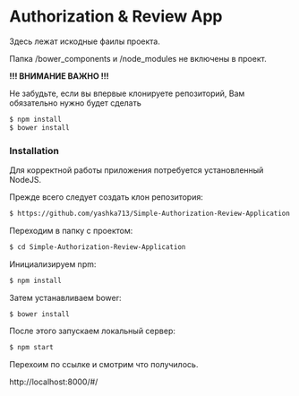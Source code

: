 # Authorization & Review App

Здесь лежат искодные фаилы проекта.

Папка /bower_components и /node_modules не включены в проект.

**!!! ВНИМАНИЕ ВАЖНО !!!**

Не забудьте, если вы впервые клонируете репозиторий, Вам обязательно нужно будет сделать
```sh
$ npm install
$ bower install
```

### Installation
Для корректной работы приложения потребуется установленный NodeJS. 

Прежде всего следует создать клон репозитория:

```sh
$ https://github.com/yashka713/Simple-Authorization-Review-Application.git
```
Переходим в папку с проектом:
```sh
$ cd Simple-Authorization-Review-Application
```
Инициализируем npm:
```sh
$ npm install
```
Затем устанавливаем bower:
```sh
$ bower install
```
После этого запускаем локальный сервер:
```sh
$ npm start
```
Перехоим по ссылке и смотрим что получилось.

http://localhost:8000/#/
